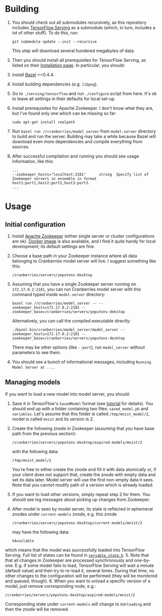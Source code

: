 # Building

1. You should check out all submodules recursively, as this repository
   includes [TensorFlow Serving](https://github.com/tensorflow/serving) as a
   submodule (which, in turn, includes a lot of other stuff). To do this, run:

   ~~~shell
   git submodule update --init --recursive
   ~~~
   
   This step will download several hundered megabytes of data.

2. Then you should install all prerequisites for TensorFlow Serving, as listed
on their [Installation page](https://tensorflow.github.io/serving/setup#prerequisites).
In particular, you should:
  1. Install [Bazel](https://bazel.build) >=0.4.4.
  2. Install building dependencies (e.g. `libpng`).
  3. Go to `./serving/tensorflow` and run `./configure` script from here.
     It's ok to leave all settings in their defaults for local set-up.
3. Install prerequisites for Apache Zookeeper. I don't know what they are,
   but I've found only one which can be missing so far:

   ~~~shell
   sudo apt-get install realpath
   ~~~
4. Run `bazel run //cranberries/model_server` from `model-server`
   directory to build and run the server. Building may take a while because
   Bazel will download even more dependencies and compile everything from
   sources.
5. After successful compilation and running you should see usage information,
   like this:

   ~~~
   ...
   --zookeeper_hosts="localhost:2181"      string  Specify list of Zookeeper servers in ensemble in format host1:port1,host2:port2,host3:port3.
   ...
   ~~~

# Usage

## Initial configuration

1. Install [Apache Zookeeper](http://zookeeper.apache.org/) (either single
   server or cluster configurations are ok).
   [Docker image](https://hub.docker.com/_/zookeeper/) is also available, and
   I find it quite handy for local development; its default settings are fine.
2. Choose a base path in your Zookeeper instance where all data belonging to
   Cranberries model server will live. I suggest something like this:

   ~~~
   /cranberries/servers/yeputons-desktop
   ~~~
3. Assuming that you have a single Zookeeper server running on
   `172.17.0.2:2181`, you can run Cranberries model server with this command
   typed inside `model-server` directory:

   ~~~shell
   bazel run //cranberries/model_server -- --zookeeper_hosts=172.17.0.2:2181 --zookeeper_base=/cranberries/servers/yeputons-dekstop
   ~~~

   Alternatively, you can call the compiled executable directly:
   ~~~shell
   ./bazel-bin/cranberries/model_server/model_server --zookeeper_hosts=172.17.0.2:2181 --zookeeper_base=/cranberries/servers/yeputons-desktop
   ~~~

   There may be other options (like `--port`), run `model_server` without
   parameters to see them.
4. You should see a bunch of informational messages, including
   `Running Model Server at ...`.

## Managing models

If you want to load a new model into model server, you should:

1. Save it in TensorFlow's `SavedModel` format (see [tutorial](https://tensorflow.github.io/serving/serving_basic)
   for details). You should end up with a folder containing
   two files: `saved_model.pb` and `variables`. Let's assume that this folder
   is called `/tmp/mnist_model/2`, model is called `mnist` and its version is 2.
2. Create the following znode in Zookeeper (assuming that you have base path
   from the previous section):

   ~~~
   /cranberries/servers/yeputons-desktop/aspired-models/mnist/2
   ~~~

   with the following data:
   ~~~
   /tmp/mnist_model/2
   ~~~

   You're free to either create the znode and fill it with data atomically or,
   if your client does not support that, create the znode with empty data and
   set its data later. Model server will use the first non-empty data it sees.
   Note that you cannot modify path of a version which is already loaded.
3. If you want to load other versions, simply repeat step 2 for them. You
   should see log messages about picking up changes from Zookeeper.
4. After model is seen by model server, its state is reflected in ephemeral
   znodes under `current-models` znode, e.g. this znode

   ~~~
   /cranberries/servers/yeputons-desktop/current-models/mnist/2
   ~~~

   may have the following data:

   ~~~
   kAvailable
   ~~~

  which means that the model was successfully loaded into TensorFlow Serving.
  Full list of states can be found in [`servable_state.h`](https://github.com/tensorflow/serving/blob/48dfb5581a621c7a6e038df3415e0eff02edb043/tensorflow_serving/core/servable_state.h#L38-L64).
5. Note that that all changes in Zookeeper are processed synchronously and
   one-by-one. E.g. if some model fails to load, TensorFlow Serving will wait
   a minute (default value) and then try to re-load it, several times. During
   that time, no other changes to the configuration will be performed (they
   will be monitored and queued, though).
6. When you want to unload a specific version of a model, just remove
   corresponding node, e.g.:

   ~~~
   /cranberries/servers/yeputons-desktop/aspired-models/mnist/2
   ~~~

   Corresponding state under `current-models` will change to `kUnloading`
   and then the znode will be removed.
